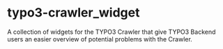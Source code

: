 # typo3-crawler_widget
A collection of widgets for the TYPO3 Crawler that give TYPO3 Backend users an easier overview of potential problems with the Crawler.
